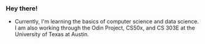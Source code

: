 ### Hey there!

- Currently, I'm learning the basics of computer science and data science. I am also working through the Odin Project, CS50x, and CS 303E at the University of Texas at Austin.
